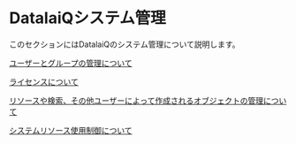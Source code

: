 # DatalaiQシステム管理

このセクションにはDatalaiQのシステム管理について説明します。

[ユーザーとグループの管理について](users.md)

[ライセンスについて](license.md)

[リソースや検索、その他ユーザーによって作成されるオブジェクトの管理について](manage.md)

[システムリソース使用制御について](limits.md)
